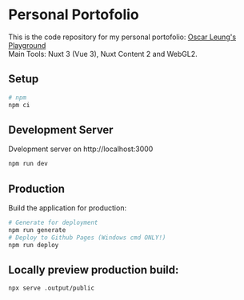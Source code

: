 # Personal Portofolio
This is the code repository for my personal portofolio: [Oscar Leung's Playground](https://ksleungac.github.io/)  
Main Tools: Nuxt 3 (Vue 3), Nuxt Content 2 and WebGL2.
## Setup
```bash
# npm
npm ci
```

## Development Server
Dvelopment server on http://localhost:3000
```bash
npm run dev
```

## Production
Build the application for production:

```bash
# Generate for deployment
npm run generate
# Deploy to Github Pages (Windows cmd ONLY!)
npm run deploy
```

## Locally preview production build:
```bash
npx serve .output/public
```
